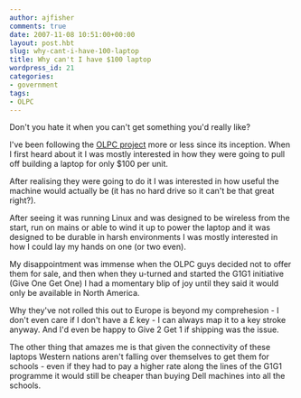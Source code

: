 ```yaml
---
author: ajfisher
comments: true
date: 2007-11-08 10:51:00+00:00
layout: post.hbt
slug: why-cant-i-have-100-laptop
title: Why can't I have $100 laptop
wordpress_id: 21
categories:
- government
tags:
- OLPC
---
```


Don't you hate it when you can't get something you'd really like?

I've been following the [OLPC project](http://www.laptop.org/) more or less since its inception. When I first heard about it I was mostly interested in how they were going to pull off building a laptop for only $100 per unit.

After realising they were going to do it I was interested in how useful the machine would actually be (it has no hard drive so it can't be that great right?).

After seeing it was running Linux and was designed to be wireless from the start, run on mains or able to wind it up to power the laptop and it was designed to be durable in harsh environments I was mostly interested in how I could lay my hands on one (or two even).

My disappointment was immense when the OLPC guys decided not to offer them for sale, and then when they u-turned and started the G1G1 initiative (Give One Get One) I had a momentary blip of joy until they said it would only be available in North America.

Why they've not rolled this out to Europe is beyond my comprehesion - I don't even care if I don't have a £ key - I can always map it to a key stroke anyway. And I'd even be happy to Give 2 Get 1 if shipping was the issue.

The other thing that amazes me is that given the connectivity of these laptops Western nations aren't falling over themselves to get them for schools - even if they had to pay a higher rate along the lines of the G1G1 programme it would still be cheaper than buying Dell machines into all the schools.

